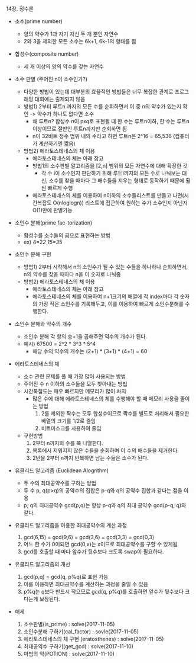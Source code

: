 14장. 정수론

* 소수(prime number)
	* 양의 약수가 1과 자기 자신 두 개 뿐인 자연수
	* 2와 3을 제외한 모든 소수는 6k+1, 6k-1의 형태를 띔

* 합성수(composite number)
	* 세 개 이상의 양의 약수를 갖는 자연수
	
* 소수 판별 (주어진 n이 소수인가?)
	* 다양한 방법이 있는데 대부분의 효율적인 방법들은 너무 복잡한 관계로 프로그래밍 대회에는 출제되지 않음
	* 방법1) 2부터 루트n 까지의 모든 수를 순회하면서 이 중 n의 약수가 있는지 확인 -> 약수가 하나도 없다면 소수
		* 왜 루트n? 합성수 n이 pxq로 표현될 때 한 수는 루트n이하, 한 수는 루트n이상이므로 절반인 루트n까지만 순회하면 됨
		* n이 32비트 정수 범위 내의 수라고 하면 루트n은 2^16 = 65,536 (컴퓨터가 계산하기엔 짧음)
	* 방법2) 에라토스테네스의 체 이용
		* 에라토스테네스의 체는 아래 참고
		* 방법1의 소수판별 알고리즘을 [2,n] 범위의 모든 자연수에 대해 확장한 것
			* 각 수 i이 소수인지 판단하기 위해 루트i까지의 모든 수로 나눠보는 대신, 소수를 찾을 때마다 그 배수들을 지우는 형태로 동작하기 때문에 훨씬 빠르게 수행
		* 에라토스테네스의 체를 이용하여 n이하의 소수들리스트를 만들고 나면(시간복잡도 O(nloglogn)) 리스트에 접근하여 원하는 수가 소수인지 아닌지 O(1)만에 판별가능
		
* 소인수 분해(prime fac-torization)
	* 합성수를 소수들의 곱으로 표현하는 방법
	* ex) 4=2*2  15=3*5

* 소인수 분해 구현
	* 방법1) 2부터 시작해서 n의 소인수가 될 수 있는 수들을 하나하나 순회하면서, n의 약수를 찾을 때마다 n을 이 숫자로 나눠줌
	* 방법2) 에라토스테네스의 체 이용
		* 에라토스테네스의 체는 아래 참고
		* 에라토스테네스의 체를 이용하여 n+1크기의 배열에 각 index마다 각 숫자의 가장 작은 소인수를 기록해두고, 이를 이용하여 빠르게 소인수분해를 수행한다.
		
* 소인수 분해와 약수의 개수
	* 소인수 분해 각 항의 승+1을 곱해주면 약수의 개수가 된다.
	* 예시) 67500 = 2^2 \* 3^3 \* 5^4
		* 해당 수의 약수의 개수는 (2+1) \* (3+1) \* (4+1) = 60
	
* 에라토스테네스의 체
	* 소수 관련 문제를 풀 때 가장 많이 사용되는 방법
	* 주어진 수 n 이하의 소수들을 모두 찾아내는 방법
	* 시간복잡도는 매우 빠르지만 메모리가 많이 차지
		* 많은 수에 대해 에라토스테네스의 체를 수행해야 할 때 메모리 사용을 줄이는 방법
			1. 2를 제외한 짝수는 모두 합성수이므로 짝수를 별도로 처리해서 필요한 배열의 크기를 1/2로 줄임
			2. 비트마스크를 사용하여 줄임
	* 구현방법
		1. 2부터 n까지의 수를 쭉 나열한다.
		2. 목록에서 지워지지 않은 수들을 순회하며 이 수의 배수들을 제거한다.
		3. 2번을 2부터 n까지 반복하면 남는 수들은 소수가 된다.
		
* 유클리드 알고리즘 (Euclidean Alogrithm)
	* 두 수의 최대공약수를 구하는 방법
	* 두 수 p, q(p>q)의 공약수의 집합은 p-q와 q의 공약수 집합과 같다는 점을 이용
	* p, q의 최대공약수 gcd(p,q)는 항상 p-q와 q의 최대 공약수 gcd(p-q, q)와 같다.

* 유클리드 알고리즘을 이용한 최대공약수의 계산 과정
	1. gcd(6,15) = gcd(9,6) = gcd(3,6) = gcd(3,3) = gcd(0,3)
	2. 어느 한 수가 0이되면 gcd(0,x)는 x이므로 최대공약수를 구할 수 있게됨
	3. gcd를 호출할 때 마다 앞수가 뒷수보다 크도록 swap이 필요하다.
	
* 유클리드 알고리즘의 개선
	1. gcd(p,q) = gcd(q, p%q)로 표현 가능
	2. 이를 이용하면 최대공약수를 계산하는 과정을 줄일 수 있음
	3. p%q는 q보다 반드시 작으므로 gcd(q, p%q)를 호출하면 앞수가 뒷수보다 크다는게 보장된다.
	
* 예제
	1. 소수판별(is_prime) : solve(2017-11-05)
	2. 소인수분해 구하기(cal_factor) : sovle(2017-11-05)
	3. 에라토스테네스의 체 구현 (eratosthenes) : solve(2017-11-05)	
	4. 최대공약수 구하기(get_gcd) : solve(2017-11-10)
	4. 마법의 약(POTION) : solve(2017-11-10)